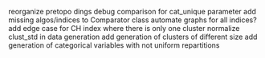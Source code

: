 reorganize pretopo dings
debug comparison for cat_unique parameter
add missing algos/indices to Comparator class
automate graphs for all indices?
add edge case for CH index where there is only one cluster
normalize clust_std in data generation
add generation of clusters of different size
add generation of categorical variables with not uniform repartitions